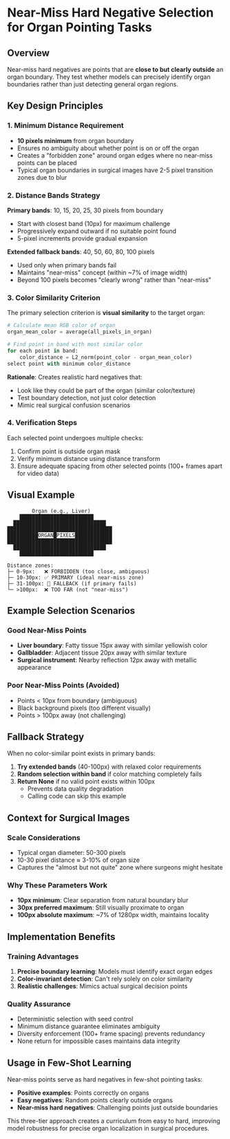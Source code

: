# Near-Miss Hard Negative Selection for Organ Pointing Tasks

## Overview
Near-miss hard negatives are points that are **close to but clearly outside** an organ boundary. They test whether models can precisely identify organ boundaries rather than just detecting general organ regions.

## Key Design Principles

### 1. Minimum Distance Requirement
- **10 pixels minimum** from organ boundary
- Ensures no ambiguity about whether point is on or off the organ
- Creates a "forbidden zone" around organ edges where no near-miss points can be placed
- Typical organ boundaries in surgical images have 2-5 pixel transition zones due to blur

### 2. Distance Bands Strategy
**Primary bands**: 10, 15, 20, 25, 30 pixels from boundary
- Start with closest band (10px) for maximum challenge
- Progressively expand outward if no suitable point found
- 5-pixel increments provide gradual expansion

**Extended fallback bands**: 40, 50, 60, 80, 100 pixels
- Used only when primary bands fail
- Maintains "near-miss" concept (within ~7% of image width)
- Beyond 100 pixels becomes "clearly wrong" rather than "near-miss"

### 3. Color Similarity Criterion
The primary selection criterion is **visual similarity** to the target organ:

```python
# Calculate mean RGB color of organ
organ_mean_color = average(all_pixels_in_organ)

# Find point in band with most similar color
for each point in band:
    color_distance = L2_norm(point_color - organ_mean_color)
select point with minimum color_distance
```

**Rationale**: Creates realistic hard negatives that:
- Look like they could be part of the organ (similar color/texture)
- Test boundary detection, not just color detection
- Mimic real surgical confusion scenarios

### 4. Verification Steps
Each selected point undergoes multiple checks:
1. Confirm point is outside organ mask
2. Verify minimum distance using distance transform
3. Ensure adequate spacing from other selected points (100+ frames apart for video data)

## Visual Example

```
        Organ (e.g., Liver)
    ████████████████████████
  ██████████████████████████████
██████████████████████████████████
██████████ORGAN█PIXELS████████████  
██████████████████████████████████
  ██████████████████████████████
    ████████████████████████
    
Distance zones:
├─ 0-9px:   ❌ FORBIDDEN (too close, ambiguous)
├─ 10-30px: ✅ PRIMARY (ideal near-miss zone)
├─ 31-100px: 🔄 FALLBACK (if primary fails)
└─ >100px:  ❌ TOO FAR (not "near-miss")
```

## Example Selection Scenarios

### Good Near-Miss Points
- **Liver boundary**: Fatty tissue 15px away with similar yellowish color
- **Gallbladder**: Adjacent tissue 20px away with similar texture
- **Surgical instrument**: Nearby reflection 12px away with metallic appearance

### Poor Near-Miss Points (Avoided)
- Points < 10px from boundary (ambiguous)
- Black background pixels (too different visually)
- Points > 100px away (not challenging)

## Fallback Strategy

When no color-similar point exists in primary bands:

1. **Try extended bands** (40-100px) with relaxed color requirements
2. **Random selection within band** if color matching completely fails
3. **Return None** if no valid point exists within 100px
   - Prevents data quality degradation
   - Calling code can skip this example

## Context for Surgical Images

### Scale Considerations
- Typical organ diameter: 50-300 pixels
- 10-30 pixel distance ≈ 3-10% of organ size
- Captures the "almost but not quite" zone where surgeons might hesitate

### Why These Parameters Work
- **10px minimum**: Clear separation from natural boundary blur
- **30px preferred maximum**: Still visually proximate to organ
- **100px absolute maximum**: ~7% of 1280px width, maintains locality

## Implementation Benefits

### Training Advantages
1. **Precise boundary learning**: Models must identify exact organ edges
2. **Color-invariant detection**: Can't rely solely on color similarity
3. **Realistic challenges**: Mimics actual surgical decision points

### Quality Assurance
- Deterministic selection with seed control
- Minimum distance guarantee eliminates ambiguity
- Diversity enforcement (100+ frame spacing) prevents redundancy
- None return for impossible cases maintains data integrity

## Usage in Few-Shot Learning

Near-miss points serve as hard negatives in few-shot pointing tasks:
- **Positive examples**: Points correctly on organs
- **Easy negatives**: Random points clearly outside organs  
- **Near-miss hard negatives**: Challenging points just outside boundaries

This three-tier approach creates a curriculum from easy to hard, improving model robustness for precise organ localization in surgical procedures.